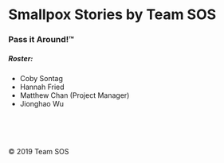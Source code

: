 # Smallpox Stories by Team SOS
### Pass it Around!™

##### Roster:
- Coby Sontag
- Hannah Fried
- Matthew Chan (Project Manager)
- Jionghao Wu

<br><br><br>

© 2019 Team SOS
